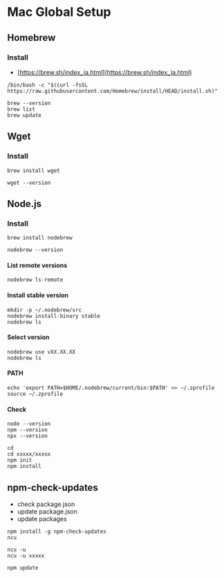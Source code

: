 Mac Global Setup
================

Homebrew
----------------------------------------

### Install

* [https://brew.sh/index_ja.html](https://brew.sh/index_ja.html)

```
/bin/bash -c "$(curl -fsSL https://raw.githubusercontent.com/Homebrew/install/HEAD/install.sh)"

brew --version
brew list
brew update
```


Wget
----------------------------------------

### Install

```
brew install wget

wget --version
```


Node.js
------------------------------

### Install

```
brew install nodebrew

nodebrew --version
```

#### List remote versions
```
nodebrew ls-remote
```

#### Install stable version
```
mkdir -p ~/.nodebrew/src
nodebrew install-binary stable
nodebrew ls
```

#### Select version
```
nodebrew use vXX.XX.XX
nodebrew ls
```

#### PATH
```
echo 'export PATH=$HOME/.nodebrew/current/bin:$PATH' >> ~/.zprofile
source ~/.zprofile
```

#### Check
```
node --version
npm --version
npx --version
```

```
cd
cd xxxxx/xxxxx
npm init
npm install
```

## npm-check-updates

* check package.json
* update package.json
* update packages


```
npm install -g npm-check-updates
ncu

ncu -u
ncu -u xxxxx

npm update
```
